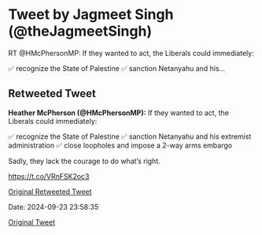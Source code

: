 # Tweet by Jagmeet Singh (@theJagmeetSingh)

RT @HMcPhersonMP: If they wanted to act, the Liberals could immediately:

✅ recognize the State of Palestine 
✅ sanction Netanyahu and his…

## Retweeted Tweet

**Heather McPherson (@HMcPhersonMP):** If they wanted to act, the Liberals could immediately:

✅ recognize the State of Palestine 
✅ sanction Netanyahu and his extremist administration 
✅ close loopholes and impose a 2-way arms embargo

Sadly, they lack the courage to do what’s right.

https://t.co/VRnFSK2oc3

[Original Retweeted Tweet](https://x.com/HMcPhersonMP/status/1838288293768614228)

Date: 2024-09-23 23:58:35

[Original Tweet](https://x.com/theJagmeetSingh/status/1838367388946817168)
